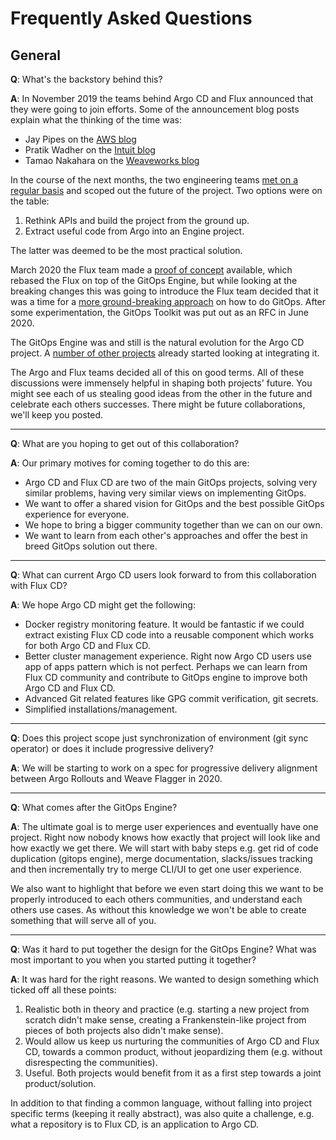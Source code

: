 # Frequently Asked Questions

## General

**Q**: What's the backstory behind this?

**A**: In November 2019 the teams behind Argo CD and Flux announced that they were going to join efforts. Some of the announcement blog posts explain what the thinking of the time was:

- Jay Pipes on the [AWS blog](https://aws.amazon.com/de/blogs/containers/help-us-write-a-new-chapter-for-gitops-kubernetes-and-open-source-collaboration/)
- Pratik Wadher on the [Intuit blog](https://www.intuit.com/blog/technology/introducing-argo-flux/)
- Tamao Nakahara on the [Weaveworks blog](https://www.weave.works/blog/argo-flux-join-forces)

In the course of the next months, the two engineering teams [met on a regular basis](https://docs.google.com/document/d/17AEZgv6yVuD4HS7_oNPiMKmS7Q6vjkhk6jH0YCELpRk/edit) and scoped out the future of the project. Two options were on the table:

1. Rethink APIs and build the project from the ground up.
1. Extract useful code from Argo into an Engine project.

The latter was deemed to be the most practical solution.

March 2020 the Flux team made a [proof of concept](https://github.com/fluxcd/flux/pull/2886) available, which rebased the Flux on top of the GitOps Engine, but while looking at the breaking changes this was going to introduce the Flux team decided that it was a time for a [more ground-breaking approach](https://www.weave.works/blog/gitops-with-flux-v2) on how to do GitOps. After some experimentation, the GitOps Toolkit was put out as an RFC in June 2020.

The GitOps Engine was and still is the natural evolution for the Argo CD project. A [number of other projects](https://github.com/search?q=argoproj%2Fgitops-engine&type=Code) already started looking at integrating it.

The Argo and Flux teams decided all of this on good terms. All of these discussions were immensely helpful in shaping both projects' future. You might see each of us stealing good ideas from the other in the future and celebrate each others successes. There might be future collaborations, we'll keep you posted.

----

**Q**: What are you hoping to get out of this collaboration?

**A**: Our primary motives for coming together to do this are:

- Argo CD and Flux CD are two of the main GitOps projects, solving very similar problems, having very similar views on implementing GitOps.
- We want to offer a shared vision for GitOps and the best possible GitOps experience for everyone.
- We hope to bring a bigger community together than we can on our own.
- We want to learn from each other's approaches and offer the best in breed GitOps solution out there.

----

**Q**: What can current Argo CD users look forward to from this collaboration with Flux CD?

**A**: We hope Argo CD might get the following:

- Docker registry monitoring feature. It would be fantastic if we could extract existing Flux CD code into a reusable component which works for both Argo CD and Flux CD.
- Better cluster management experience. Right now Argo CD users use app of apps pattern which is not perfect. Perhaps we can learn from Flux CD community and contribute to GitOps engine to improve both Argo CD and Flux CD.
- Advanced Git related features like GPG commit verification, git secrets.
- Simplified installations/management.

----

**Q**: Does this project scope just synchronization of environment (git sync operator) or does it include progressive delivery?

**A**: We will be starting to work on a spec for progressive delivery alignment between Argo Rollouts and Weave Flagger in 2020.

----

**Q**: What comes after the GitOps Engine?

**A**: The ultimate goal is to merge user experiences and eventually have one project.
Right now nobody knows how exactly that project will look like and how exactly we get there. We will start with baby steps e.g. get rid of code duplication (gitops engine), merge documentation, slacks/issues tracking and then incrementally try to merge CLI/UI to get one user experience.

We also want to highlight that before we even start doing this we want to be properly introduced to each others communities, and understand each others use cases. As without this knowledge we won't be able to create something that will serve all of you.

----

**Q**: Was it hard to put together the design for the GitOps Engine? What was most important to you when you started putting it together?

**A**: It was hard for the right reasons. We wanted to design something which ticked off all these points:

1. Realistic both in theory and practice (e.g. starting a new project from scratch didn't make sense, creating a Frankenstein-like project from pieces of both projects also didn't make sense).
1. Would allow us keep us nurturing the communities of Argo CD and Flux CD, towards a common product, without jeopardizing them (e.g. without disrespecting the communities).
1. Useful. Both projects would benefit from it as a first step towards a joint product/solution.

In addition to that finding a common language, without falling into project specific terms (keeping it really abstract), was also quite a challenge, e.g. what a repository is to Flux CD, is an application to Argo CD.
